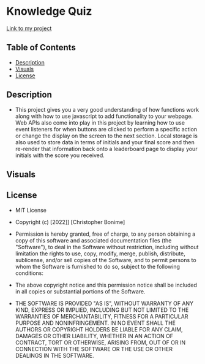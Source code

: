 # Knowledge Quiz

[Link to my project](https://cujion.github.io/Knowledge-Quiz/)

## Table of Contents
- [Description](#description)
- [Visuals](#visuals)
- [License](#license)


## Description
* This project gives you a very good understanding of how functions work along with how to use javascript to add functionality to your webpage. Web APIs also come into play in this project by learning how to use event listeners for when buttons are clicked to perform a specific action or change the display on the screen to the next section. Local storage is also used to store data in terms of initials and your final score and then re-render that information back onto a leaderboard page to display your initials with the score you received.

## Visuals

## License
* MIT License

* Copyright (c) [2022]] [Christopher Bonime]

* Permission is hereby granted, free of charge, to any person obtaining a copy
of this software and associated documentation files (the "Software"), to deal
in the Software without restriction, including without limitation the rights
to use, copy, modify, merge, publish, distribute, sublicense, and/or sell
copies of the Software, and to permit persons to whom the Software is
furnished to do so, subject to the following conditions:

* The above copyright notice and this permission notice shall be included in all
copies or substantial portions of the Software.

* THE SOFTWARE IS PROVIDED "AS IS", WITHOUT WARRANTY OF ANY KIND, EXPRESS OR
IMPLIED, INCLUDING BUT NOT LIMITED TO THE WARRANTIES OF MERCHANTABILITY,
FITNESS FOR A PARTICULAR PURPOSE AND NONINFRINGEMENT. IN NO EVENT SHALL THE
AUTHORS OR COPYRIGHT HOLDERS BE LIABLE FOR ANY CLAIM, DAMAGES OR OTHER
LIABILITY, WHETHER IN AN ACTION OF CONTRACT, TORT OR OTHERWISE, ARISING FROM,
OUT OF OR IN CONNECTION WITH THE SOFTWARE OR THE USE OR OTHER DEALINGS IN THE
SOFTWARE.
